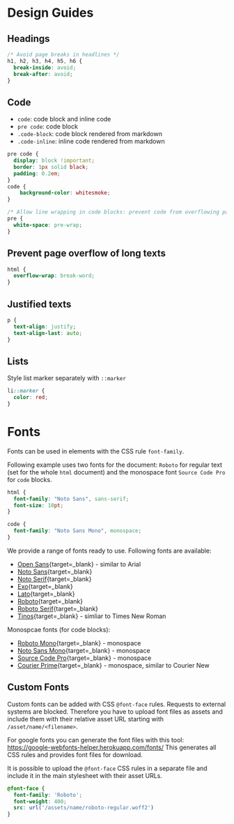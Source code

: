 # Design Guides
## Headings
```css linenums="1"
/* Avoid page breaks in headlines */
h1, h2, h3, h4, h5, h6 {
  break-inside: avoid;
  break-after: avoid;
}
```

## Code
* `code`: code block and inline code
* `pre code`: code block
* `.code-block`: code block rendered from markdown
* `.code-inline`: inline code rendered from markdown

```css linenums="1"
pre code {
  display: block !important;
  border: 1px solid black;
  padding: 0.2em;
}
code {
    background-color: whitesmoke;
}

/* Allow line wrapping in code blocks: prevent code from overflowing page */
pre {
  white-space: pre-wrap;
}
```

## Prevent page overflow of long texts
```css linenums="1"
html {
  overflow-wrap: break-word;
}
```

## Justified texts
```css linenums="1"
p {
  text-align: justify;
  text-align-last: auto;
}
```

## Lists
Style list marker separately with `::marker`
```css linenums="1"
li::marker {
  color: red;
}
```

# Fonts
Fonts can be used in elements with the CSS rule `font-family`.

Following example uses two fonts for the document: 
`Roboto` for regular text (set for the whole `html` document) and 
the monospace font `Source Code Pro` for `code` blocks.

```css linenums="1"
html {
  font-family: "Noto Sans", sans-serif;
  font-size: 10pt;
}

code {
  font-family: "Noto Sans Mono", monospace;
}
```

We provide a range of fonts ready to use. Following fonts are available:
* [Open Sans](https://fonts.google.com/specimen/Open+Sans){target=_blank} - similar to Arial
* [Noto Sans](https://fonts.google.com/noto/specimen/Noto+Sans){target=_blank}
* [Noto Serif](https://fonts.google.com/noto/specimen/Noto+Serif){target=_blank}
* [Exo](https://fonts.google.com/specimen/Exo){target=_blank}
* [Lato](https://fonts.google.com/specimen/Lato){target=_blank}
* [Roboto](https://fonts.google.com/specimen/Roboto){target=_blank}
* [Roboto Serif](https://fonts.google.com/specimen/Roboto+Serif){target=_blank}
* [Tinos](https://fonts.google.com/specimen/Tinos){target=_blank} - simliar to Times New Roman


Monospcae fonts (for code blocks):
* [Roboto Mono](https://fonts.google.com/specimen/Roboto+Mono){target=_blank} - monospace
* [Noto Sans Mono](https://fonts.google.com/noto/specimen/Noto+Sans+Mono){target=_blank} - monospace
* [Source Code Pro](https://fonts.google.com/specimen/Source+Sans+Pro){target=_blank} - monospace
* [Courier Prime](https://fonts.google.com/specimen/Courier+Prime){target=_blank} - monospace, similar to Courier New


## Custom Fonts
Custom fonts can be added with CSS `@font-face` rules.
Requests to external systems are blocked. 
Therefore you have to upload font files as assets and include them with their relative asset URL starting with `/asset/name/<filename>`.

For google fonts you can generate the font files with this tool: https://google-webfonts-helper.herokuapp.com/fonts/
This generates all CSS rules and provides font files for download.

It is possible to upload the `@font-face` CSS rules in a separate file and include it in the main stylesheet with their asset URLs.

```css
@font-face {
  font-family: 'Roboto';
  font-weight: 400;
  src: url('/assets/name/roboto-regular.woff2')
}
```
